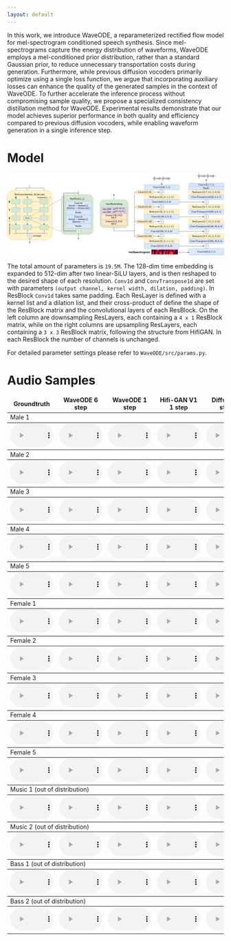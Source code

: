 ```yaml
---
layout: default
---
```


In this work, we introduce WaveODE, a reparameterized rectified flow model for mel-spectrogram conditioned speech synthesis. Since mel-spectrograms capture the energy distribution of waveforms, WaveODE employs a mel-conditioned prior distribution, rather than a standard Gaussian prior, to reduce unnecessary transportation costs during generation. Furthermore, while previous diffusion vocoders primarily optimize using a single loss function, we argue that incorporating auxiliary losses can enhance the quality of the generated samples in the context of WaveODE. To further accelerate the inference process without compromising sample quality, we propose a specialized consistency distillation method for WaveODE. Experimental results demonstrate that our model achieves superior performance in both quality and efficiency compared to previous diffusion vocoders, while enabling waveform generation in a single inference step.

# Model

![Model](./model.png)

The total amount of parameters is `19.5M`. The 128-dim time embedding is expanded to 512-dim after two linear-SiLU layers, and is then reshaped to the desired shape of each resolution. `Conv1d` and `ConvTranspose1d` are set with parameters `(output channel, kernel width, dilation, padding)`. In ResBlock `Conv1d` takes same padding. Each ResLayer is defined with a kernel list and a dilation list, and their cross-product of define the shape of the ResBlock matrix and the convolutional layers of each ResBlock. On the left column are downsampling ResLayers, each containing a `4 x 1` ResBlock matrix, while on the right columns are upsampling ResLayers, each containing a `3 x 3` ResBlock matrix, following the structure from HifiGAN. In each ResBlock the number of channels is unchanged.

For detailed parameter settings please refer to `WaveODE/src/params.py`.

# Audio Samples

<table>
  <thead>
    <tr>
      <td align="center"><b>Groundtruth</b><br>
      </td>
      <td align="center"><b>WaveODE 6 step</b><br>
      </td>
      <td align="center"><b>WaveODE 1 step</b><br>
      </td>
      <td align="center"><b>Hifi-GAN V1 1 step</b><br>
      </td>
      <td align="center"><b>Diffwave 6 steps</b><br>
      </td>
      <td align="center"><b>PriorGrad 6 steps</b><br>
      </td>
      <td align="center"><b>FreGrad 6 steps</b><br>
      </td>
      <td align="center"><b>FastDiff 6 steps</b><br>
      </td>
    </tr>
  </thead>
  <tbody>
    <tr><td colspan="8">Male 1</td></tr>
  </tbody>
  <tbody>
    <tr>
      <td align="center">
        <audio id="player" controls="" style="width:100px;" preload="auto"><source src="audio/GT/1089_134686_000007_000005.wav"></audio>
      </td>
      <td align="center">
        <audio id="player" controls="" style="width:100px;" preload="auto"><source src="audio/WaveODE1/1089_134686_000007_000005.wav"></audio>
      </td>
      <td align="center">
        <audio id="player" controls="" style="width:100px;" preload="auto"><source src="audio/WaveODE6/1089_134686_000007_000005.wav"></audio>
      </td>
      <td align="center">
        <audio id="player" controls="" style="width:100px;" preload="auto"><source src="audio/HifiGAN/1089_134686_000007_000005.wav"></audio>
      </td>
      <td align="center">
        <audio id="player" controls="" style="width:100px;" preload="auto"><source src="audio/DiffWave/1089_134686_000007_000005.wav"></audio>
      </td>
      <td align="center">
        <audio id="player" controls="" style="width:100px;" preload="auto"><source src="audio/PriorGrad/1089_134686_000007_000005.wav"></audio>
      </td><td align="center">
        <audio id="player" controls="" style="width:100px;" preload="auto"><source src="audio/FreGrad/1089_134686_000007_000005.wav"></audio>
      </td><td align="center">
        <audio id="player" controls="" style="width:100px;" preload="auto"><source src="audio/FastDiff/1089_134686_000007_000005.wav"></audio>
      </td>
    </tr>
  </tbody>
  <tbody>
    <tr><td colspan="8">Male 2</td></tr>
  </tbody>
  <tbody>
    <tr>
      <td align="center">
        <audio id="player" controls="" style="width:100px;" preload="auto"><source src="audio/GT/1089_134686_000024_000007.wav"></audio>
      </td>
      <td align="center">
        <audio id="player" controls="" style="width:100px;" preload="auto"><source src="audio/WaveODE1/1089_134686_000024_000007.wav"></audio>
      </td>
      <td align="center">
        <audio id="player" controls="" style="width:100px;" preload="auto"><source src="audio/WaveODE6/1089_134686_000024_000007.wav"></audio>
      </td>
      <td align="center">
        <audio id="player" controls="" style="width:100px;" preload="auto"><source src="audio/HifiGAN/1089_134686_000024_000007.wav"></audio>
      </td>
      <td align="center">
        <audio id="player" controls="" style="width:100px;" preload="auto"><source src="audio/DiffWave/1089_134686_000024_000007.wav"></audio>
      </td>
      <td align="center">
        <audio id="player" controls="" style="width:100px;" preload="auto"><source src="audio/PriorGrad/1089_134686_000024_000007.wav"></audio>
      </td><td align="center">
        <audio id="player" controls="" style="width:100px;" preload="auto"><source src="audio/FreGrad/1089_134686_000024_000007.wav"></audio>
      </td><td align="center">
        <audio id="player" controls="" style="width:100px;" preload="auto"><source src="audio/FastDiff/1089_134686_000024_000007.wav"></audio>
      </td>
    </tr>
  </tbody>
  <tbody>
    <tr><td colspan="8">Male 3</td></tr>
  </tbody>
  <tbody>
    <tr>
      <td align="center">
        <audio id="player" controls="" style="width:100px;" preload="auto"><source src="audio/GT/1188_133604_000011_000003.wav"></audio>
      </td>
      <td align="center">
        <audio id="player" controls="" style="width:100px;" preload="auto"><source src="audio/WaveODE1/1188_133604_000011_000003.wav"></audio>
      </td>
      <td align="center">
        <audio id="player" controls="" style="width:100px;" preload="auto"><source src="audio/WaveODE6/1188_133604_000011_000003.wav"></audio>
      </td>
      <td align="center">
        <audio id="player" controls="" style="width:100px;" preload="auto"><source src="audio/HifiGAN/1188_133604_000011_000003.wav"></audio>
      </td>
      <td align="center">
        <audio id="player" controls="" style="width:100px;" preload="auto"><source src="audio/DiffWave/1188_133604_000011_000003.wav"></audio>
      </td>
      <td align="center">
        <audio id="player" controls="" style="width:100px;" preload="auto"><source src="audio/PriorGrad/1188_133604_000011_000003.wav"></audio>
      </td><td align="center">
        <audio id="player" controls="" style="width:100px;" preload="auto"><source src="audio/FreGrad/1188_133604_000011_000003.wav"></audio>
      </td><td align="center">
        <audio id="player" controls="" style="width:100px;" preload="auto"><source src="audio/FastDiff/1188_133604_000011_000003.wav"></audio>
      </td>
    </tr>
  </tbody>
  <tbody>
    <tr><td colspan="8">Male 4</td></tr>
  </tbody>
  <tbody>
    <tr>
      <td align="center">
        <audio id="player" controls="" style="width:100px;" preload="auto"><source src="audio/GT/1188_133604_000018_000000.wav"></audio>
      </td>
      <td align="center">
        <audio id="player" controls="" style="width:100px;" preload="auto"><source src="audio/WaveODE1/1188_133604_000018_000000.wav"></audio>
      </td>
      <td align="center">
        <audio id="player" controls="" style="width:100px;" preload="auto"><source src="audio/WaveODE6/1188_133604_000018_000000.wav"></audio>
      </td>
      <td align="center">
        <audio id="player" controls="" style="width:100px;" preload="auto"><source src="audio/HifiGAN/1188_133604_000018_000000.wav"></audio>
      </td>
      <td align="center">
        <audio id="player" controls="" style="width:100px;" preload="auto"><source src="audio/DiffWave/1188_133604_000018_000000.wav"></audio>
      </td>
      <td align="center">
        <audio id="player" controls="" style="width:100px;" preload="auto"><source src="audio/PriorGrad/1188_133604_000018_000000.wav"></audio>
      </td><td align="center">
        <audio id="player" controls="" style="width:100px;" preload="auto"><source src="audio/FreGrad/1188_133604_000018_000000.wav"></audio>
      </td><td align="center">
        <audio id="player" controls="" style="width:100px;" preload="auto"><source src="audio/FastDiff/1188_133604_000018_000000.wav"></audio>
      </td>
    </tr>
  </tbody>
  <tbody>
    <tr><td colspan="8">Male 5</td></tr>
  </tbody>
  <tbody>
    <tr>
      <td align="center">
        <audio id="player" controls="" style="width:100px;" preload="auto"><source src="audio/GT/1320_122612_000013_000000.wav"></audio>
      </td>
      <td align="center">
        <audio id="player" controls="" style="width:100px;" preload="auto"><source src="audio/WaveODE1/1320_122612_000013_000000.wav"></audio>
      </td>
      <td align="center">
        <audio id="player" controls="" style="width:100px;" preload="auto"><source src="audio/WaveODE6/1320_122612_000013_000000.wav"></audio>
      </td>
      <td align="center">
        <audio id="player" controls="" style="width:100px;" preload="auto"><source src="audio/HifiGAN/1320_122612_000013_000000.wav"></audio>
      </td>
      <td align="center">
        <audio id="player" controls="" style="width:100px;" preload="auto"><source src="audio/DiffWave/1320_122612_000013_000000.wav"></audio>
      </td>
      <td align="center">
        <audio id="player" controls="" style="width:100px;" preload="auto"><source src="audio/PriorGrad/1320_122612_000013_000000.wav"></audio>
      </td><td align="center">
        <audio id="player" controls="" style="width:100px;" preload="auto"><source src="audio/FreGrad/1320_122612_000013_000000.wav"></audio>
      </td><td align="center">
        <audio id="player" controls="" style="width:100px;" preload="auto"><source src="audio/FastDiff/1320_122612_000013_000000.wav"></audio>
      </td>
    </tr>
  </tbody>
  <tbody>
    <tr><td colspan="8">Female 1</td></tr>
  </tbody>
  <tbody>
    <tr>
      <td align="center">
        <audio id="player" controls="" style="width:100px;" preload="auto"><source src="audio/GT/121_127105_000014_000001.wav"></audio>
      </td>
      <td align="center">
        <audio id="player" controls="" style="width:100px;" preload="auto"><source src="audio/WaveODE1/121_127105_000014_000001.wav"></audio>
      </td>
      <td align="center">
        <audio id="player" controls="" style="width:100px;" preload="auto"><source src="audio/WaveODE6/121_127105_000014_000001.wav"></audio>
      </td>
      <td align="center">
        <audio id="player" controls="" style="width:100px;" preload="auto"><source src="audio/HifiGAN/121_127105_000014_000001.wav"></audio>
      </td>
      <td align="center">
        <audio id="player" controls="" style="width:100px;" preload="auto"><source src="audio/DiffWave/121_127105_000014_000001.wav"></audio>
      </td>
      <td align="center">
        <audio id="player" controls="" style="width:100px;" preload="auto"><source src="audio/PriorGrad/121_127105_000014_000001.wav"></audio>
      </td><td align="center">
        <audio id="player" controls="" style="width:100px;" preload="auto"><source src="audio/FreGrad/121_127105_000014_000001.wav"></audio>
      </td><td align="center">
        <audio id="player" controls="" style="width:100px;" preload="auto"><source src="audio/FastDiff/121_127105_000014_000001.wav"></audio>
      </td>
    </tr>
  </tbody>
  <tbody>
    <tr><td colspan="8">Female 2</td></tr>
  </tbody>
  <tbody>
    <tr>
      <td align="center">
        <audio id="player" controls="" style="width:100px;" preload="auto"><source src="audio/GT/121_127105_000040_000000.wav"></audio>
      </td>
      <td align="center">
        <audio id="player" controls="" style="width:100px;" preload="auto"><source src="audio/WaveODE1/121_127105_000040_000000.wav"></audio>
      </td>
      <td align="center">
        <audio id="player" controls="" style="width:100px;" preload="auto"><source src="audio/WaveODE6/121_127105_000040_000000.wav"></audio>
      </td>
      <td align="center">
        <audio id="player" controls="" style="width:100px;" preload="auto"><source src="audio/HifiGAN/121_127105_000040_000000.wav"></audio>
      </td>
      <td align="center">
        <audio id="player" controls="" style="width:100px;" preload="auto"><source src="audio/DiffWave/121_127105_000040_000000.wav"></audio>
      </td>
      <td align="center">
        <audio id="player" controls="" style="width:100px;" preload="auto"><source src="audio/PriorGrad/121_127105_000040_000000.wav"></audio>
      </td><td align="center">
        <audio id="player" controls="" style="width:100px;" preload="auto"><source src="audio/FreGrad/121_127105_000040_000000.wav"></audio>
      </td><td align="center">
        <audio id="player" controls="" style="width:100px;" preload="auto"><source src="audio/FastDiff/121_127105_000040_000000.wav"></audio>
      </td>
    </tr>
  </tbody>
  <tbody>
    <tr><td colspan="8">Female 3</td></tr>
  </tbody>
  <tbody>
    <tr>
      <td align="center">
        <audio id="player" controls="" style="width:100px;" preload="auto"><source src="audio/GT/237_126133_000033_000001.wav"></audio>
      </td>
      <td align="center">
        <audio id="player" controls="" style="width:100px;" preload="auto"><source src="audio/WaveODE1/237_126133_000033_000001.wav"></audio>
      </td>
      <td align="center">
        <audio id="player" controls="" style="width:100px;" preload="auto"><source src="audio/WaveODE6/237_126133_000033_000001.wav"></audio>
      </td>
      <td align="center">
        <audio id="player" controls="" style="width:100px;" preload="auto"><source src="audio/HifiGAN/237_126133_000033_000001.wav"></audio>
      </td>
      <td align="center">
        <audio id="player" controls="" style="width:100px;" preload="auto"><source src="audio/DiffWave/237_126133_000033_000001.wav"></audio>
      </td>
      <td align="center">
        <audio id="player" controls="" style="width:100px;" preload="auto"><source src="audio/PriorGrad/237_126133_000033_000001.wav"></audio>
      </td><td align="center">
        <audio id="player" controls="" style="width:100px;" preload="auto"><source src="audio/FreGrad/237_126133_000033_000001.wav"></audio>
      </td><td align="center">
        <audio id="player" controls="" style="width:100px;" preload="auto"><source src="audio/FastDiff/237_126133_000033_000001.wav"></audio>
      </td>
    </tr>
  </tbody>
  <tbody>
    <tr><td colspan="8">Female 4</td></tr>
  </tbody>
  <tbody>
    <tr>
      <td align="center">
        <audio id="player" controls="" style="width:100px;" preload="auto"><source src="audio/GT/237_134493_000003_000000.wav"></audio>
      </td>
      <td align="center">
        <audio id="player" controls="" style="width:100px;" preload="auto"><source src="audio/WaveODE1/237_134493_000003_000000.wav"></audio>
      </td>
      <td align="center">
        <audio id="player" controls="" style="width:100px;" preload="auto"><source src="audio/WaveODE6/237_134493_000003_000000.wav"></audio>
      </td>
      <td align="center">
        <audio id="player" controls="" style="width:100px;" preload="auto"><source src="audio/HifiGAN/237_134493_000003_000000.wav"></audio>
      </td>
      <td align="center">
        <audio id="player" controls="" style="width:100px;" preload="auto"><source src="audio/DiffWave/237_134493_000003_000000.wav"></audio>
      </td>
      <td align="center">
        <audio id="player" controls="" style="width:100px;" preload="auto"><source src="audio/PriorGrad/237_134493_000003_000000.wav"></audio>
      </td><td align="center">
        <audio id="player" controls="" style="width:100px;" preload="auto"><source src="audio/FreGrad/237_134493_000003_000000.wav"></audio>
      </td><td align="center">
        <audio id="player" controls="" style="width:100px;" preload="auto"><source src="audio/FastDiff/237_134493_000003_000000.wav"></audio>
      </td>
    </tr>
  </tbody>
  <tbody>
    <tr><td colspan="8">Female 5</td></tr>
  </tbody>
  <tbody>
    <tr>
      <td align="center">
        <audio id="player" controls="" style="width:100px;" preload="auto"><source src="audio/GT/1284_1181_000045_000000.wav"></audio>
      </td>
      <td align="center">
        <audio id="player" controls="" style="width:100px;" preload="auto"><source src="audio/WaveODE1/1284_1181_000045_000000.wav"></audio>
      </td>
      <td align="center">
        <audio id="player" controls="" style="width:100px;" preload="auto"><source src="audio/WaveODE6/1284_1181_000045_000000.wav"></audio>
      </td>
      <td align="center">
        <audio id="player" controls="" style="width:100px;" preload="auto"><source src="audio/HifiGAN/1284_1181_000045_000000.wav"></audio>
      </td>
      <td align="center">
        <audio id="player" controls="" style="width:100px;" preload="auto"><source src="audio/DiffWave/1284_1181_000045_000000.wav"></audio>
      </td>
      <td align="center">
        <audio id="player" controls="" style="width:100px;" preload="auto"><source src="audio/PriorGrad/1284_1181_000045_000000.wav"></audio>
      </td><td align="center">
        <audio id="player" controls="" style="width:100px;" preload="auto"><source src="audio/FreGrad/1284_1181_000045_000000.wav"></audio>
      </td><td align="center">
        <audio id="player" controls="" style="width:100px;" preload="auto"><source src="audio/FastDiff/1284_1181_000045_000000.wav"></audio>
      </td>
    </tr>
  </tbody>
  <tbody>
    <tr><td colspan="8">Music 1 (out of distribution)</td></tr>
  </tbody>
  <tbody>
    <tr>
      <td align="center">
        <audio id="player" controls="" style="width:100px;" preload="auto"><source src="audio/GT/Al%20James%20-%20Schoolboy%20Facination.wav"></audio>
      </td>
      <td align="center">
        <audio id="player" controls="" style="width:100px;" preload="auto"><source src="audio/WaveODE1/Al%20James%20-%20Schoolboy%20Facination.wav"></audio>
      </td>
      <td align="center">
        <audio id="player" controls="" style="width:100px;" preload="auto"><source src="audio/WaveODE6/Al%20James%20-%20Schoolboy%20Facination.wav"></audio>
      </td>
      <td align="center">
        <audio id="player" controls="" style="width:100px;" preload="auto"><source src="audio/HifiGAN/Al%20James%20-%20Schoolboy%20Facination.wav"></audio>
      </td>
      <td align="center">
        <audio id="player" controls="" style="width:100px;" preload="auto"><source src="audio/DiffWave/Al%20James%20-%20Schoolboy%20Facination.wav"></audio>
      </td>
      <td align="center">
        <audio id="player" controls="" style="width:100px;" preload="auto"><source src="audio/PriorGrad/Al%20James%20-%20Schoolboy%20Facination.wav"></audio>
      </td><td align="center">
        <audio id="player" controls="" style="width:100px;" preload="auto"><source src="audio/FreGrad/Al%20James%20-%20Schoolboy%20Facination.wav"></audio>
      </td><td align="center">
        <audio id="player" controls="" style="width:100px;" preload="auto"><source src="audio/FastDiff/Al%20James%20-%20Schoolboy%20Facination.wav"></audio>
      </td>
    </tr>
  </tbody>
  <tbody>
    <tr><td colspan="8">Music 2 (out of distribution)</td></tr>
  </tbody>
  <tbody>
    <tr>
      <td align="center">
        <audio id="player" controls="" style="width:100px;" preload="auto"><source src="audio/GT/Alexander%20Ross%20-%20Goodbye%20Bolero.wav"></audio>
      </td>
      <td align="center">
        <audio id="player" controls="" style="width:100px;" preload="auto"><source src="audio/WaveODE1/Alexander%20Ross%20-%20Goodbye%20Bolero.wav"></audio>
      </td>
      <td align="center">
        <audio id="player" controls="" style="width:100px;" preload="auto"><source src="audio/WaveODE6/Alexander%20Ross%20-%20Goodbye%20Bolero.wav"></audio>
      </td>
      <td align="center">
        <audio id="player" controls="" style="width:100px;" preload="auto"><source src="audio/HifiGAN/Alexander%20Ross%20-%20Goodbye%20Bolero.wav"></audio>
      </td>
      <td align="center">
        <audio id="player" controls="" style="width:100px;" preload="auto"><source src="audio/DiffWave/Alexander%20Ross%20-%20Goodbye%20Bolero.wav"></audio>
      </td>
      <td align="center">
        <audio id="player" controls="" style="width:100px;" preload="auto"><source src="audio/PriorGrad/Alexander%20Ross%20-%20Goodbye%20Bolero.wav"></audio>
      </td><td align="center">
        <audio id="player" controls="" style="width:100px;" preload="auto"><source src="audio/FreGrad/Alexander%20Ross%20-%20Goodbye%20Bolero.wav"></audio>
      </td><td align="center">
        <audio id="player" controls="" style="width:100px;" preload="auto"><source src="audio/FastDiff/Alexander%20Ross%20-%20Goodbye%20Bolero.wav"></audio>
      </td>
    </tr>
  </tbody>
  <tbody>
    <tr><td colspan="8">Bass 1 (out of distribution)</td></tr>
  </tbody>
  <tbody>
    <tr>
      <td align="center">
        <audio id="player" controls="" style="width:100px;" preload="auto"><source src="audio/GT/A%20Classic%20Education%20-%20NightOwl.wav"></audio>
      </td>
      <td align="center">
        <audio id="player" controls="" style="width:100px;" preload="auto"><source src="audio/WaveODE1/A%20Classic%20Education%20-%20NightOwl.wav"></audio>
      </td>
      <td align="center">
        <audio id="player" controls="" style="width:100px;" preload="auto"><source src="audio/WaveODE6/A%20Classic%20Education%20-%20NightOwl.wav"></audio>
      </td>
      <td align="center">
        <audio id="player" controls="" style="width:100px;" preload="auto"><source src="audio/HifiGAN/A%20Classic%20Education%20-%20NightOwl.wav"></audio>
      </td>
      <td align="center">
        <audio id="player" controls="" style="width:100px;" preload="auto"><source src="audio/DiffWave/A%20Classic%20Education%20-%20NightOwl.wav"></audio>
      </td>
      <td align="center">
        <audio id="player" controls="" style="width:100px;" preload="auto"><source src="audio/PriorGrad/A%20Classic%20Education%20-%20NightOwl.wav"></audio>
      </td><td align="center">
        <audio id="player" controls="" style="width:100px;" preload="auto"><source src="audio/FreGrad/A%20Classic%20Education%20-%20NightOwl.wav"></audio>
      </td><td align="center">
        <audio id="player" controls="" style="width:100px;" preload="auto"><source src="audio/FastDiff/A%20Classic%20Education%20-%20NightOwl.wav"></audio>
      </td>
    </tr>
  </tbody>
  <tbody>
    <tr><td colspan="8">Bass 2 (out of distribution)</td></tr>
  </tbody>
  <tbody>
    <tr>
      <td align="center">
        <audio id="player" controls="" style="width:100px;" preload="auto"><source src="audio/GT/AM%20Contra%20-%20Heart%20Peripheral.wav"></audio>
      </td>
      <td align="center">
        <audio id="player" controls="" style="width:100px;" preload="auto"><source src="audio/WaveODE1/AM%20Contra%20-%20Heart%20Peripheral.wav"></audio>
      </td>
      <td align="center">
        <audio id="player" controls="" style="width:100px;" preload="auto"><source src="audio/WaveODE6/AM%20Contra%20-%20Heart%20Peripheral.wav"></audio>
      </td>
      <td align="center">
        <audio id="player" controls="" style="width:100px;" preload="auto"><source src="audio/HifiGAN/AM%20Contra%20-%20Heart%20Peripheral.wav"></audio>
      </td>
      <td align="center">
        <audio id="player" controls="" style="width:100px;" preload="auto"><source src="audio/DiffWave/AM%20Contra%20-%20Heart%20Peripheral.wav"></audio>
      </td>
      <td align="center">
        <audio id="player" controls="" style="width:100px;" preload="auto"><source src="audio/PriorGrad/AM%20Contra%20-%20Heart%20Peripheral.wav"></audio>
      </td><td align="center">
        <audio id="player" controls="" style="width:100px;" preload="auto"><source src="audio/FreGrad/AM%20Contra%20-%20Heart%20Peripheral.wav"></audio>
      </td><td align="center">
        <audio id="player" controls="" style="width:100px;" preload="auto"><source src="audio/FastDiff/AM%20Contra%20-%20Heart%20Peripheral.wav"></audio>
      </td>
    </tr>
  </tbody>
</table>
